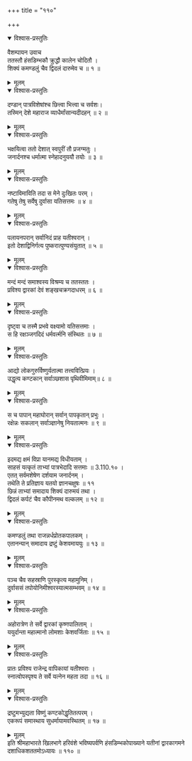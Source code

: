 +++
title = "११०"

+++

<details open><summary>विश्वास-प्रस्तुतिः</summary>

वैशम्पायन उवाच  
ततस्तौ हंसडिम्भकौ क्रुद्धौ कालेन चोदितौ ।  
शिक्यं कमण्डलुं चैव द्विदलं दारुमेव च ॥ १ ॥
</details>

<details><summary>मूलम्</summary>

वैशम्पायन उवाच  
ततस्तौ हंसडिम्भकौ क्रुद्धौ कालेन चोदितौ ।  
शिक्यं कमण्डलुं चैव द्विदलं दारुमेव च ॥ १ ॥
</details>

<details open><summary>विश्वास-प्रस्तुतिः</summary>

दण्डान् पात्रविशेषांश्च छित्त्वा भित्त्वा च सर्वशः।  
तस्मिन् देशे महाराज व्याधैर्मांसान्यदीदहन् ॥ २ ॥
</details>

<details><summary>मूलम्</summary>

दण्डान् पात्रविशेषांश्च छित्त्वा भित्त्वा च सर्वशः।  
तस्मिन् देशे महाराज व्याधैर्मांसान्यदीदहन् ॥ २ ॥
</details>

<details open><summary>विश्वास-प्रस्तुतिः</summary>

भक्षयित्वा ततो देशात् स्वपुरीं तौ प्रजग्मतुः ।  
जनार्दनश्च धर्मात्मा स्नेहादनुययौ तयोः ॥ ३ ॥
</details>

<details><summary>मूलम्</summary>

भक्षयित्वा ततो देशात् स्वपुरीं तौ प्रजग्मतुः ।  
जनार्दनश्च धर्मात्मा स्नेहादनुययौ तयोः ॥ ३ ॥
</details>

<details open><summary>विश्वास-प्रस्तुतिः</summary>

नष्टाविमाविति तदा स मेने दुःखितः परम् ।  
गतेषु तेषु सर्वेषु दुर्वासा यतिसत्तमः ॥ ४ ॥
</details>

<details><summary>मूलम्</summary>

नष्टाविमाविति तदा स मेने दुःखितः परम् ।  
गतेषु तेषु सर्वेषु दुर्वासा यतिसत्तमः ॥ ४ ॥
</details>

<details open><summary>विश्वास-प्रस्तुतिः</summary>

पलायनपरान् सर्वानिदं प्राह यतीश्वरान् ।  
इतो देशाद्विनिर्गत्य पुष्करात्पुण्यसंयुतात् ॥ ५ ॥
</details>

<details><summary>मूलम्</summary>

पलायनपरान् सर्वानिदं प्राह यतीश्वरान् ।  
इतो देशाद्विनिर्गत्य पुष्करात्पुण्यसंयुतात् ॥ ५ ॥
</details>

<details open><summary>विश्वास-प्रस्तुतिः</summary>

मन्दं मन्दं समाश्वस्य विश्रम्य च ततस्ततः ।  
प्रविश्य द्वारकां देवं शङ्खचक्रगदाधरम् ॥ ६ ॥
</details>

<details><summary>मूलम्</summary>

मन्दं मन्दं समाश्वस्य विश्रम्य च ततस्ततः ।  
प्रविश्य द्वारकां देवं शङ्खचक्रगदाधरम् ॥ ६ ॥
</details>

<details open><summary>विश्वास-प्रस्तुतिः</summary>

दृष्ट्वा च तस्मै प्रभवे वक्ष्यामो यतिसत्तमाः ।  
स हि रक्षञ्जगदिदं धर्मवर्त्मनि संस्थितः ॥ ७ ॥
</details>

<details><summary>मूलम्</summary>

दृष्ट्वा च तस्मै प्रभवे वक्ष्यामो यतिसत्तमाः ।  
स हि रक्षञ्जगदिदं धर्मवर्त्मनि संस्थितः ॥ ७ ॥
</details>

<details open><summary>विश्वास-प्रस्तुतिः</summary>

आद्यो लोकगुरुर्विष्णुर्यतात्मा तत्त्ववित्प्रियः ।  
उद्धृत्य कण्टकान् सर्वाञ्छशास पृथिवीमिमाम्॥ ८ ॥
</details>

<details><summary>मूलम्</summary>

आद्यो लोकगुरुर्विष्णुर्यतात्मा तत्त्ववित्प्रियः ।  
उद्धृत्य कण्टकान् सर्वाञ्छशास पृथिवीमिमाम्॥ ८ ॥
</details>

<details open><summary>विश्वास-प्रस्तुतिः</summary>

स च पापान् महाघोरान् सर्वान् पापकृतान् प्रभुः ।  
रक्षेन्नः सकलान् सर्वाञ्ज्ञानेषु नियतात्मनः ॥ ९ ॥
</details>

<details><summary>मूलम्</summary>

स च पापान् महाघोरान् सर्वान् पापकृतान् प्रभुः ।  
रक्षेन्नः सकलान् सर्वाञ्ज्ञानेषु नियतात्मनः ॥ ९ ॥
</details>

<details open><summary>विश्वास-प्रस्तुतिः</summary>

इदमद्य क्षमं विप्रा यानमद्य विधीयताम् ।  
साहसं यत्कृतं ताभ्यां पात्रभेदादि सत्तमाः ॥ 3.110.१० ।  
एतत् सर्वमशेषेण दर्शयाम जनार्दनम् ।  
तथेति ते प्रतिज्ञाय यतयो ज्ञानचक्षुषः ॥ ११  
छिन्नं ताभ्यां समादाय शिक्यं दारुमयं तथा ।  
द्विदलं कर्पटं चैव कौपीनमथ वल्कलम् ॥ १२ ॥
</details>

<details><summary>मूलम्</summary>

इदमद्य क्षमं विप्रा यानमद्य विधीयताम् ।  
साहसं यत्कृतं ताभ्यां पात्रभेदादि सत्तमाः ॥ 3.110.१० ।  
एतत् सर्वमशेषेण दर्शयाम जनार्दनम् ।  
तथेति ते प्रतिज्ञाय यतयो ज्ञानचक्षुषः ॥ ११  
छिन्नं ताभ्यां समादाय शिक्यं दारुमयं तथा ।  
द्विदलं कर्पटं चैव कौपीनमथ वल्कलम् ॥ १२ ॥
</details>

<details open><summary>विश्वास-प्रस्तुतिः</summary>

कमण्डलुं तथा राजन्नर्धप्रोतकपालकम् ।  
एतानन्यान् समादाय द्रष्टुं केशवमाययुः ॥ १३ ॥
</details>

<details><summary>मूलम्</summary>

कमण्डलुं तथा राजन्नर्धप्रोतकपालकम् ।  
एतानन्यान् समादाय द्रष्टुं केशवमाययुः ॥ १३ ॥
</details>

<details open><summary>विश्वास-प्रस्तुतिः</summary>

पञ्च चैव सहस्राणि पुरस्कृत्य महामुनिम् ।  
दुर्वाससं तपोयोनिमीश्वरस्यात्मसम्भवम् ॥ १४ ॥
</details>

<details><summary>मूलम्</summary>

पञ्च चैव सहस्राणि पुरस्कृत्य महामुनिम् ।  
दुर्वाससं तपोयोनिमीश्वरस्यात्मसम्भवम् ॥ १४ ॥
</details>

<details open><summary>विश्वास-प्रस्तुतिः</summary>

अहोरात्रेण ते सर्वे द्वारकां कृष्णपालिताम् ।  
ययुर्दान्ता महात्मानो लोमशाः केशवर्जिताः ॥ १५ ॥
</details>

<details><summary>मूलम्</summary>

अहोरात्रेण ते सर्वे द्वारकां कृष्णपालिताम् ।  
ययुर्दान्ता महात्मानो लोमशाः केशवर्जिताः ॥ १५ ॥
</details>

<details open><summary>विश्वास-प्रस्तुतिः</summary>

प्रातः प्रविश्य राजेन्द्र वापिकायां यतीश्वराः ।  
स्नात्वोपस्पृश्य ते सर्वे यत्नेन महता तदा ॥ १६ ॥
</details>

<details><summary>मूलम्</summary>

प्रातः प्रविश्य राजेन्द्र वापिकायां यतीश्वराः ।  
स्नात्वोपस्पृश्य ते सर्वे यत्नेन महता तदा ॥ १६ ॥
</details>

<details open><summary>विश्वास-प्रस्तुतिः</summary>

द्रष्टुमभ्युद्यता विष्णुं कण्टकोद्धृतितत्परम् ।  
एकरूपं समास्थाय सुधर्मायामवस्थितम् ॥ १७ ॥
</details>

<details><summary>मूलम्</summary>

द्रष्टुमभ्युद्यता विष्णुं कण्टकोद्धृतितत्परम् ।  
एकरूपं समास्थाय सुधर्मायामवस्थितम् ॥ १७ ॥
</details>
इति श्रीमहाभारते खिलभागे हरिवंशे भविष्यपर्वणि हंसडिम्भकोपाख्याने यतीनां द्वारकागमने दशाधिकशततमोऽध्यायः ॥ ११० ॥